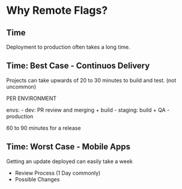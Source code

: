 # Why Remote Flags?

## Time

Deployment to production often takes a long time.

## Time: Best Case - Continuos Delivery

Projects can take upwards of 20 to 30 minutes to build and test. (not uncommon)

PER ENVIRONMENT

<div class="notes">
envs:
- dev: PR review and merging + build
- staging: build + QA
- production

60 to 90 minutes for a release

</div>

## Time: Worst Case - Mobile Apps

Getting an update deployed can easily take a week

- Review Process (1 Day commonly)
- Possible Changes
